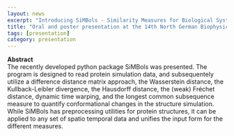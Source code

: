 ```yaml
---
layout: news
excerpt: "Introducing SiMBols - Similarity Measures for Biological Systems" 
title: "Oral and poster presentation at the 14th North German Biophysics Meeting in Borstel, Germany"
tags: [presentation]
category: presentation
---
```


<b>Abstract</b><br>
The recently developed python package SiMBols was presented. The program is designed to read protein simulation data, and subsequentely utilize a difference distance matrix approach, the Wasserstein distance, the Kullback-Leibler divergence, the Hausdorff distance, the (weak) Fréchet distance, dynamic time warping, and the longest common subsequence measure to quantify conformational changes in the structure simulation. While SiMBols has preprocessing utilities for protein structures, it can be applied to any set of spatio temporal data and unifies the input form for the different measures.
